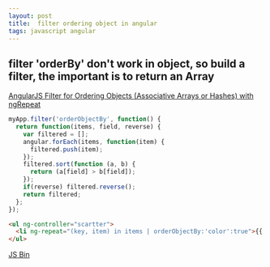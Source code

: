 ```yaml
---
layout: post
title:  filter ordering object in angular
tags: javascript angular
---
```

## filter 'orderBy' don't work in object, so build a filter, the important is to return an Array
[AngularJS Filter for Ordering Objects (Associative Arrays or Hashes) with ngRepeat](http://justinklemm.com/angularjs-filter-ordering-objects-ngrepeat/)

```js
myApp.filter('orderObjectBy', function() {
  return function(items, field, reverse) {
    var filtered = [];
    angular.forEach(items, function(item) {
      filtered.push(item);
    });
    filtered.sort(function (a, b) {
      return (a[field] > b[field]);
    });
    if(reverse) filtered.reverse();
    return filtered;
  };
});
```

```html
<ul ng-controller="scartter">
  <li ng-repeat="(key, item) in items | orderObjectBy:'color':true">{{ item.color }}</li>
</ul>
```

<a class="jsbin-embed" href="http://jsbin.com/bopufoji/1/embed?html,js,output">JS Bin</a><script src="http://static.jsbin.com/js/embed.js"></script>